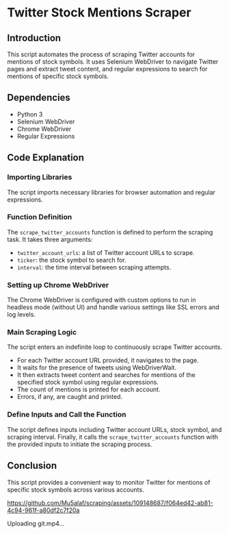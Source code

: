 # Twitter Stock Mentions Scraper

## Introduction
This script automates the process of scraping Twitter accounts for mentions of stock symbols. It uses Selenium WebDriver to navigate Twitter pages and extract tweet content, and regular expressions to search for mentions of specific stock symbols.

## Dependencies
- Python 3
- Selenium WebDriver
- Chrome WebDriver
- Regular Expressions

## Code Explanation

### Importing Libraries
The script imports necessary libraries for browser automation and regular expressions.

### Function Definition
The `scrape_twitter_accounts` function is defined to perform the scraping task. It takes three arguments:
- `twitter_account_urls`: a list of Twitter account URLs to scrape.
- `ticker`: the stock symbol to search for.
- `interval`: the time interval between scraping attempts.

### Setting up Chrome WebDriver
The Chrome WebDriver is configured with custom options to run in headless mode (without UI) and handle various settings like SSL errors and log levels.

### Main Scraping Logic
The script enters an indefinite loop to continuously scrape Twitter accounts.
- For each Twitter account URL provided, it navigates to the page.
- It waits for the presence of tweets using WebDriverWait.
- It then extracts tweet content and searches for mentions of the specified stock symbol using regular expressions.
- The count of mentions is printed for each account.
- Errors, if any, are caught and printed.

### Define Inputs and Call the Function
The script defines inputs including Twitter account URLs, stock symbol, and scraping interval.
Finally, it calls the `scrape_twitter_accounts` function with the provided inputs to initiate the scraping process.

## Conclusion
This script provides a convenient way to monitor Twitter for mentions of specific stock symbols across various accounts.


https://github.com/Mu5alaf/scraping/assets/109148687/f064ed42-ab81-4c94-961f-a80df2c7f20a





Uploading git.mp4…



